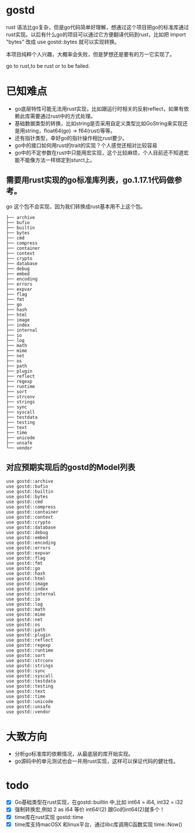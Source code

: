 # gostd
rust 语法比go复杂，但是go代码简单好理解，想通过这个项目把go的标准库通过rust实现。以后有什么go的项目可以通过它方便翻译代码到rust，比如把 import "bytes" 改成 use gostd::bytes 就可以实现转换。

本项目纯粹个人兴趣，大概率会失败，但是梦想还是要有的万一它实现了。

go to rust,to be rust or to be failed.

# 已知难点
- go底层特性可能无法用rust实现，比如跟运行时相关的反射reflect，如果有依赖此库需要通过rust中的方式处理。
- 基础数据类型的转换，比如string是否采用自定义类型比如GoString来实现还是用string，float64(go) -> f64(rust)等等。
- 还有指针类型，幸好go的指针操作相比rust要少。
- go中的接口如何用rust的trait的实现？个人感觉还相对比较容易
- go中的不定参数在rust中只能用宏实现，这个比较麻烦，个人目前还不知道宏能不能像方法一样绑定到sturct上。

## 需要用rust实现的go标准库列表，go.1.17.1代码做参考。

go 这个包不会实现，因为我们转换成rust基本用不上这个包。
```
├── archive
├── bufio
├── builtin
├── bytes
├── cmd
├── compress
├── container
├── context
├── crypto
├── database
├── debug
├── embed
├── encoding
├── errors
├── expvar
├── flag
├── fmt
├── go
├── hash
├── html
├── image
├── index
├── internal
├── io
├── log
├── math
├── mime
├── net
├── os
├── path
├── plugin
├── reflect
├── regexp
├── runtime
├── sort
├── strconv
├── strings
├── sync
├── syscall
├── testdata
├── testing
├── text
├── time
├── unicode
├── unsafe
└── vendor
```

## 对应预期实现后的gostd的Model列表
```
use gostd::archive
use gostd::bufio
use gostd::builtin
use gostd::bytes
use gostd::cmd
use gostd::compress
use gostd::container
use gostd::context
use gostd::crypto
use gostd::database
use gostd::debug
use gostd::embed
use gostd::encoding
use gostd::errors
use gostd::expvar
use gostd::flag
use gostd::fmt
use gostd::go
use gostd::hash
use gostd::html
use gostd::image
use gostd::index
use gostd::internal
use gostd::io
use gostd::log
use gostd::math
use gostd::mime
use gostd::net
use gostd::os
use gostd::path
use gostd::plugin
use gostd::reflect
use gostd::regexp
use gostd::runtime
use gostd::sort
use gostd::strconv
use gostd::strings
use gostd::sync
use gostd::syscall
use gostd::testdata
use gostd::testing
use gostd::text
use gostd::time
use gostd::unicode
use gostd::unsafe
use gostd::vendor
```

# 大致方向

- 分析go标准库的依赖情况，从最底层的库开始实现。
- go源码中的单元测试也会一并用rust实现，这样可以保证代码的健壮性。

# todo

- [x] Go基础类型在rust实现，在gostd::builtin 中,比如 int64 = i64, int32 = i32
- [x] 强制转换宏,例如 2 as i64 等价 int64!(2) 跟Go的int64(2)就多个！
- [x] time库在rust实现 gostd::time
- [x] time库支持macOSX 和linux平台，通过libc库调用C函数实现 time::Now()
